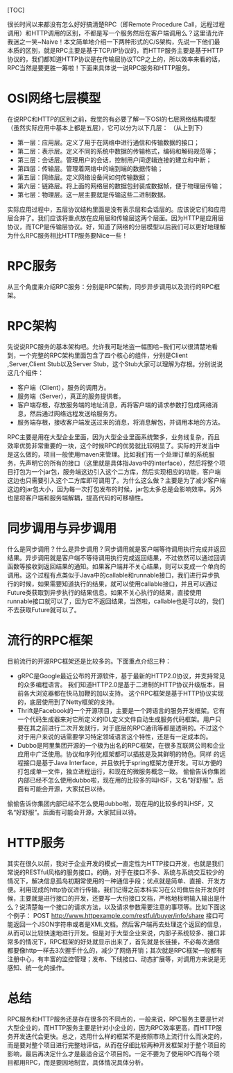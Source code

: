 [TOC]

很长时间以来都没有怎么好好搞清楚RPC（即Remote Procedure Call，远程过程调用）和HTTP调用的区别，不都是写一个服务然后在客户端调用么？这里请允许我迷之一笑~Naive！本文简单地介绍一下两种形式的C/S架构，先说一下他们最本质的区别，就是RPC主要是基于TCP/IP协议的，而HTTP服务主要是基于HTTP协议的，我们都知道HTTP协议是在传输层协议TCP之上的，所以效率来看的话，RPC当然是要更胜一筹啦！下面来具体说一说RPC服务和HTTP服务。

# OSI网络七层模型
在说RPC和HTTP的区别之前，我觉的有必要了解一下OSI的七层网络结构模型（虽然实际应用中基本上都是五层），它可以分为以下几层： （从上到下）

+ 第一层：应用层。定义了用于在网络中进行通信和传输数据的接口；
+ 第二层：表示层。定义不同的系统中数据的传输格式，编码和解码规范等；
+ 第三层：会话层。管理用户的会话，控制用户间逻辑连接的建立和中断；
+ 第四层：传输层。管理着网络中的端到端的数据传输；
+ 第五层：网络层。定义网络设备间如何传输数据；
+ 第六层：链路层。将上面的网络层的数据包封装成数据帧，便于物理层传输；
+ 第七层：物理层。这一层主要就是传输这些二进制数据。

实际应用过程中，五层协议结构里面是没有表示层和会话层的。应该说它们和应用层合并了。我们应该将重点放在应用层和传输层这两个层面。因为HTTP是应用层协议，而TCP是传输层协议。好，知道了网络的分层模型以后我们可以更好地理解为什么RPC服务相比HTTP服务要Nice一些！

# RPC服务
从三个角度来介绍RPC服务：分别是RPC架构，同步异步调用以及流行的RPC框架。

# RPC架构
先说说RPC服务的基本架构吧。允许我可耻地盗一幅图哈~我们可以很清楚地看到，一个完整的RPC架构里面包含了四个核心的组件，分别是Client ,Server,Client Stub以及Server Stub，这个Stub大家可以理解为存根。分别说说这几个组件：

+ 客户端（Client），服务的调用方。
+ 服务端（Server），真正的服务提供者。
+ 客户端存根，存放服务端的地址消息，再将客户端的请求参数打包成网络消息，然后通过网络远程发送给服务方。
+ 服务端存根，接收客户端发送过来的消息，将消息解包，并调用本地的方法。

RPC主要是用在大型企业里面，因为大型企业里面系统繁多，业务线复杂，而且效率优势非常重要的一块，这个时候RPC的优势就比较明显了。实际的开发当中是这么做的，项目一般使用maven来管理。比如我们有一个处理订单的系统服务，先声明它的所有的接口（这里就是具体指Java中的interface），然后将整个项目打包为一个jar包，服务端这边引入这个二方库，然后实现相应的功能，客户端这边也只需要引入这个二方库即可调用了。为什么这么做？主要是为了减少客户端这边的jar包大小，因为每一次打包发布的时候，jar包太多总是会影响效率。另外也是将客户端和服务端解耦，提高代码的可移植性。

# 同步调用与异步调用
什么是同步调用？什么是异步调用？同步调用就是客户端等待调用执行完成并返回结果。异步调用就是客户端不等待调用执行完成返回结果，不过依然可以通过回调函数等接收到返回结果的通知。如果客户端并不关心结果，则可以变成一个单向的调用。这个过程有点类似于Java中的callable和runnable接口，我们进行异步执行的时候，如果需要知道执行的结果，就可以使用callable接口，并且可以通过Future类获取到异步执行的结果信息。如果不关心执行的结果，直接使用runnable接口就可以了，因为它不返回结果，当然啦，callable也是可以的，我们不去获取Future就可以了。

# 流行的RPC框架
目前流行的开源RPC框架还是比较多的。下面重点介绍三种：

+ gRPC是Google最近公布的开源软件，基于最新的HTTP2.0协议，并支持常见的众多编程语言。 我们知道HTTP2.0是基于二进制的HTTP协议升级版本，目前各大浏览器都在快马加鞭的加以支持。 这个RPC框架是基于HTTP协议实现的，底层使用到了Netty框架的支持。
+ Thrift是Facebook的一个开源项目，主要是一个跨语言的服务开发框架。它有一个代码生成器来对它所定义的IDL定义文件自动生成服务代码框架。用户只要在其之前进行二次开发就行，对于底层的RPC通讯等都是透明的。不过这个对于用户来说的话需要学习特定领域语言这个特性，还是有一定成本的。
+ Dubbo是阿里集团开源的一个极为出名的RPC框架，在很多互联网公司和企业应用中广泛使用。协议和序列化框架都可以插拔是及其鲜明的特色。同样 的远程接口是基于Java Interface，并且依托于spring框架方便开发。可以方便的打包成单一文件，独立进程运行，和现在的微服务概念一致。
偷偷告诉你集团内部已经不怎么使用dubbo啦，现在用的比较多的叫HSF，又名“好舒服”。后面有可能会开源，大家拭目以待。

偷偷告诉你集团内部已经不怎么使用dubbo啦，现在用的比较多的叫HSF，又名“好舒服”。后面有可能会开源，大家拭目以待。

# HTTP服务
其实在很久以前，我对于企业开发的模式一直定性为HTTP接口开发，也就是我们常说的RESTful风格的服务接口。的确，对于在接口不多、系统与系统交互较少的情况下，解决信息孤岛初期常使用的一种通信手段；优点就是简单、直接、开发方便。利用现成的http协议进行传输。我们记得之前本科实习在公司做后台开发的时候，主要就是进行接口的开发，还要写一大份接口文档，严格地标明输入输出是什么？说清楚每一个接口的请求方法，以及请求参数需要注意的事项等。比如下面这个例子：
POST http://www.httpexample.com/restful/buyer/info/share
接口可能返回一个JSON字符串或者是XML文档。然后客户端再去处理这个返回的信息，从而可以比较快速地进行开发。但是对于大型企业来说，内部子系统较多、接口非常多的情况下，RPC框架的好处就显示出来了，首先就是长链接，不必每次通信都要像http一样去3次握手什么的，减少了网络开销；其次就是RPC框架一般都有注册中心，有丰富的监控管理；发布、下线接口、动态扩展等，对调用方来说是无感知、统一化的操作。

# 总结
RPC服务和HTTP服务还是存在很多的不同点的，一般来说，RPC服务主要是针对大型企业的，而HTTP服务主要是针对小企业的，因为RPC效率更高，而HTTP服务开发迭代会更快。总之，选用什么样的框架不是按照市场上流行什么而决定的，而是要对整个项目进行完整地评估，从而在仔细比较两种开发框架对于整个项目的影响，最后再决定什么才是最适合这个项目的。一定不要为了使用RPC而每个项目都用RPC，而是要因地制宜，具体情况具体分析。

